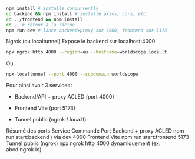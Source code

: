 ```bash
npm install # installe concurrently
cd backend && npm install # installe axios, cors, etc.
cd ../frontend && npm install
cd .. # retour à la racine
npm run dev # lance backend+proxy sur 4000, frontend sur 5173
```

Ngrok (ou localtunnel)
Expose le backend sur localhost:4000

```bash
npx ngrok http 4000 --region=eu --hostname=worldscope.loca.lt
```

Ou

```bash
npx localtunnel --port 4000 --subdomain worldscope
```

Pour ainsi avoir 3 services :

- Backend/API + proxy ACLED (port 4000)

- Frontend Vite (port 5173)

- Tunnel public (ngrok / loca.lt)

Résumé des ports
Service Commande Port
Backend + proxy ACLED npm run start:backend / via dev 4000
Frontend Vite npm run start:frontend 5173
Tunnel public (ngrok) npx ngrok http 4000 dynamiquement (ex: abcd.ngrok.io)

